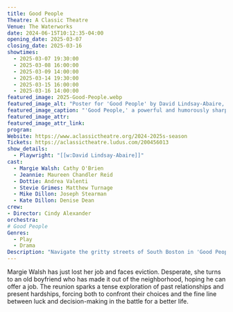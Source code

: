 ```yaml
---
title: Good People
Theatre: A Classic Theatre
Venue: The Waterworks
date: 2024-06-15T10:12:35-04:00
opening_date: 2025-03-07
closing_date: 2025-03-16
showtimes:
  - 2025-03-07 19:30:00
  - 2025-03-08 16:00:00
  - 2025-03-09 14:00:00
  - 2025-03-14 19:30:00
  - 2025-03-15 16:00:00
  - 2025-03-16 14:00:00
featured_image: 2025-Good-People.webp
featured_image_alt: "Poster for 'Good People' by David Lindsay-Abaire, directed by Cindy Alexander. It features the title in purple and green with arrows pointing up and down, set against a white background. This powerful and funny play about the struggles of just getting by runs from March 7-16, 2025, at A Classic Theatre."
featured_image_caption: "'Good People,' a powerful and humorously sharp look at the struggles of everyday life, is showing from March 7-16, 2025 at A Classic Theatre."
featured_image_attr: 
featured_image_attr_link: 
program:
Website: https://www.aclassictheatre.org/2024-2025s-season
Tickets: https://aclassictheatre.ludus.com/200456013
show_details: 
  - Playwright: "[[w:David Lindsay-Abaire]]"
cast:
  - Margie Walsh: Cathy O'Brien
  - Jeannie: Maureen Chandler Reid
  - Dottie: Andrea Valenti
  - Stevie Grimes: Matthew Turnage
  - Mike Dillon: Joseph Stearman
  - Kate Dillon: Denise Dean
crew:
- Director: Cindy Alexander
orchestra:
# Good People
Genres:
  - Play
  - Drama
Description: "Navigate the gritty streets of South Boston in 'Good People,' a compelling drama about the struggles and resilience of the working class."
---
```

Margie Walsh has just lost her job and faces eviction. Desperate, she turns to an old boyfriend who has made it out of the neighborhood, hoping he can offer a job. The reunion sparks a tense exploration of past relationships and present hardships, forcing both to confront their choices and the fine line between luck and decision-making in the battle for a better life.